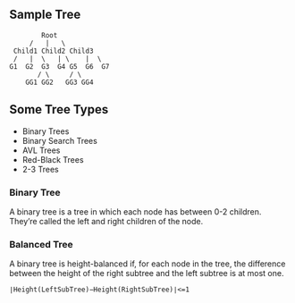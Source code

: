 
## Sample Tree

            Root
         /   |   \
     Child1 Child2 Child3
     /   |  \   | \    |  \
    G1  G2  G3  G4 G5  G6  G7 
           / \     / \
        GG1 GG2   GG3 GG4

## Some Tree Types
* Binary Trees
* Binary Search Trees
* AVL Trees
* Red-Black Trees
* 2-3 Trees

### Binary Tree
A binary tree is a tree in which each node has between 0-2 children. They’re called the left and right children of the node. 

### Balanced Tree

A binary tree is height-balanced if, for each node in the tree, the difference between the height of the right subtree and the left subtree is at most one.

    ∣Height(LeftSubTree)−Height(RightSubTree)∣<=1

